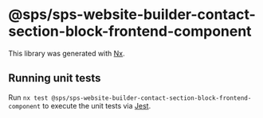 # @sps/sps-website-builder-contact-section-block-frontend-component

This library was generated with [Nx](https://nx.dev).

## Running unit tests

Run `nx test @sps/sps-website-builder-contact-section-block-frontend-component` to execute the unit tests via [Jest](https://jestjs.io).
